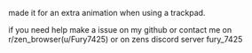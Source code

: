 
made it for an extra animation when using a trackpad.

if you need help make a issue on my github or contact me on r/zen_browser(u/Fury7425) or on zens discord server fury_7425
